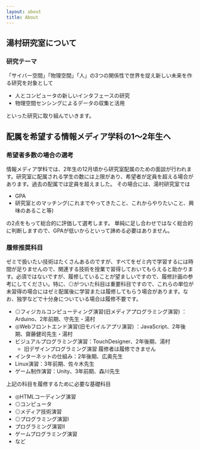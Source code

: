 ```yaml
---
layout: about
title: About
---
```


## 湯村研究室について
### 研究テーマ
「サイバー空間」「物理空間」「人」の3つの関係性で世界を捉え新しい未来を作る研究を対象として
- 人とコンピュータの新しいインタフェースの研究
- 物理空間センシングによるデータの収集と活用

といった研究に取り組んでいきます。

<script defer class="speakerdeck-embed" data-id="e49a14a9b8b8484f91ccabf115160e91" data-ratio="1.7777777777777777" src="//speakerdeck.com/assets/embed.js"></script>


## 配属を希望する情報メディア学科の1〜2年生へ
### 希望者多数の場合の選考
情報メディア学科では、2年生の12月頃から研究室配属のための面談が行われます。研究室に配属される学生の数には上限があり、希望者が定員を超える場合があります。過去の配属では定員を超えました。
その場合には、湯村研究室では

- GPA
- 研究室とのマッチング(これまでやってきたこと、これからやりたいこと、興味のあること等)

の2点をもって総合的に評価して選考します。
単純に足し合わせではなく総合的に判断しますので、GPAが低いからといって諦める必要はありません。


### 履修推奨科目
ゼミで扱いたい技術はたくさんあるのですが、すべてをゼミ内で学習するには時間が足りませんので、関連する技術を授業で習得しておいてもらえると助かります。必須ではないですが、履修していることが望ましいですので、履修計画の参考にしてください。特に、◎がついた科目は重要科目ですので、これらの単位が未習得の場合にはゼミ配属後に学習または履修してもらう場合があります。なお、独学などで十分身についている場合は履修不要です。
- ◎フィジカルコンピューティング演習(旧メディアプログラミング演習) ：Arduino、2年前期、守先生・湯村
- ◎Webフロントエンド演習(旧モバイルアプリ演習) ：JavaScript、2年後期、齋藤健司先生・湯村
- ビジュアルプログラミング演習：TouchDesigner、2年後期、湯村
  - 旧デザインプログラミング演習 履修者は履修できません
- インターネットの仕組み：2年後期、広奥先生
- Linux演習：3年前期、佐々木先生
- ゲーム制作演習：Unity、3年前期、森川先生

上記の科目を履修するために必要な基礎科目
- ◎HTMLコーディング演習
- ◎コンピュータ
- ◎メディア技術演習
- ◎プログラミング演習I
- プログラミング演習II
- ゲームプログラミング演習
- など